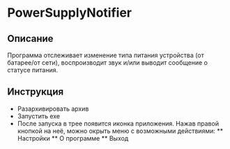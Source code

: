 # PowerSupplyNotifier

## Описание

Программа отслеживает изменение типа питания устройства (от батарее/от сети), воспроизводит звук и/или выводит сообщение о статусе питания.

## Инструкция

* Разархивировать архив
* Запустить exe
* После запуска в трее появится иконка приложения. Нажав правой кнопкой на неё, можно окрыть меню с возможными действиями:
** Настройки
** О программе
** Выход
